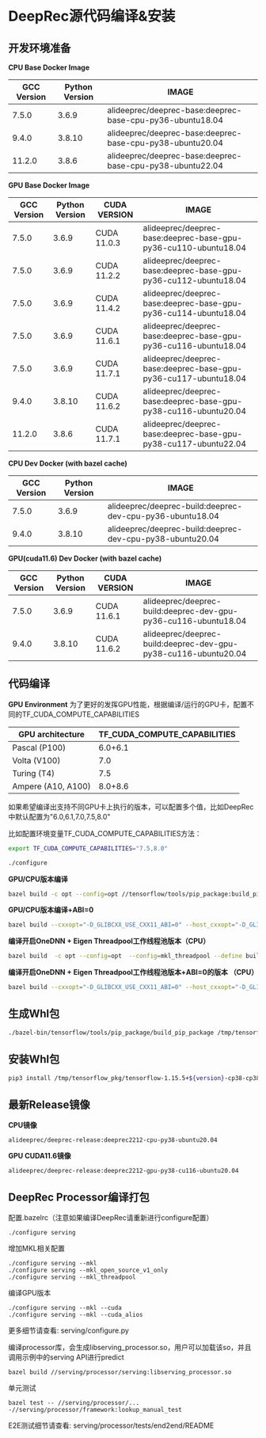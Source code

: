 # DeepRec源代码编译&安装

## 开发环境准备

**CPU Base Docker Image**

| GCC Version | Python Version |                           IMAGE                           |
| ----------- | -------------- | --------------------------------------------------------- |
|   7.5.0     |    3.6.9       | alideeprec/deeprec-base:deeprec-base-cpu-py36-ubuntu18.04 |
|   9.4.0     |    3.8.10      | alideeprec/deeprec-base:deeprec-base-cpu-py38-ubuntu20.04 |
|   11.2.0    |    3.8.6       | alideeprec/deeprec-base:deeprec-base-cpu-py38-ubuntu22.04 |


**GPU Base Docker Image**

| GCC Version | Python Version | CUDA VERSION |                           IMAGE                                 |
| ----------- | -------------- | ------------ | --------------------------------------------------------------- |
|    7.5.0    |    3.6.9       | CUDA 11.0.3  | alideeprec/deeprec-base:deeprec-base-gpu-py36-cu110-ubuntu18.04 |
|    7.5.0    |    3.6.9       | CUDA 11.2.2  | alideeprec/deeprec-base:deeprec-base-gpu-py36-cu112-ubuntu18.04 |
|    7.5.0    |    3.6.9       | CUDA 11.4.2  | alideeprec/deeprec-base:deeprec-base-gpu-py36-cu114-ubuntu18.04 |
|    7.5.0    |    3.6.9       | CUDA 11.6.1  | alideeprec/deeprec-base:deeprec-base-gpu-py36-cu116-ubuntu18.04 |
|    7.5.0    |    3.6.9       | CUDA 11.7.1  | alideeprec/deeprec-base:deeprec-base-gpu-py36-cu117-ubuntu18.04 |
|    9.4.0    |    3.8.10      | CUDA 11.6.2  | alideeprec/deeprec-base:deeprec-base-gpu-py38-cu116-ubuntu20.04 |
|    11.2.0   |    3.8.6       | CUDA 11.7.1  | alideeprec/deeprec-base:deeprec-base-gpu-py38-cu117-ubuntu22.04 |

**CPU Dev Docker (with bazel cache)**

| GCC Version | Python Version |                           IMAGE                           |
| ----------- | -------------- | --------------------------------------------------------- |
|   7.5.0     |    3.6.9       | alideeprec/deeprec-build:deeprec-dev-cpu-py36-ubuntu18.04 |
|   9.4.0     |    3.8.10      | alideeprec/deeprec-build:deeprec-dev-cpu-py38-ubuntu20.04 |


**GPU(cuda11.6) Dev Docker (with bazel cache)**

| GCC Version | Python Version | CUDA VERSION |                           IMAGE                                 |
| ----------- | -------------- | ------------ | --------------------------------------------------------------- |
|    7.5.0    |    3.6.9       | CUDA 11.6.1  | alideeprec/deeprec-build:deeprec-dev-gpu-py36-cu116-ubuntu18.04 |
|    9.4.0    |    3.8.10      | CUDA 11.6.2  | alideeprec/deeprec-build:deeprec-dev-gpu-py38-cu116-ubuntu20.04 |


## 代码编译

**GPU Environment**
为了更好的发挥GPU性能，根据编译/运行的GPU卡，配置不同的TF_CUDA_COMPUTE_CAPABILITIES

| GPU architecture    | TF_CUDA_COMPUTE_CAPABILITIES |
| ------------------- | ---------------------------- |
| Pascal (P100)       | 6.0+6.1                      |
| Volta (V100)        | 7.0                          |
| Turing (T4)         | 7.5                          |
| Ampere (A10, A100)  | 8.0+8.6                      |

如果希望编译出支持不同GPU卡上执行的版本，可以配置多个值，比如DeepRec中默认配置为"6.0,6.1,7.0,7.5,8.0"

比如配置环境变量TF_CUDA_COMPUTE_CAPABILITIES方法：

```bash
export TF_CUDA_COMPUTE_CAPABILITIES="7.5,8.0"
```

```bash
./configure
```

**GPU/CPU版本编译**

```bash
bazel build -c opt --config=opt //tensorflow/tools/pip_package:build_pip_package
```

**GPU/CPU版本编译+ABI=0**

```bash
bazel build --cxxopt="-D_GLIBCXX_USE_CXX11_ABI=0" --host_cxxopt="-D_GLIBCXX_USE_CXX11_ABI=0" -c opt --config=opt //tensorflow/tools/pip_package:build_pip_package
```

**编译开启OneDNN + Eigen Threadpool工作线程池版本（CPU）**

```bash
bazel build  -c opt --config=opt  --config=mkl_threadpool --define build_with_mkl_dnn_v1_only=true //tensorflow/tools/pip_package:build_pip_package
```

**编译开启OneDNN + Eigen Threadpool工作线程池版本+ABI=0的版本 （CPU）**

```bash
bazel build --cxxopt="-D_GLIBCXX_USE_CXX11_ABI=0" --host_cxxopt="-D_GLIBCXX_USE_CXX11_ABI=0" -c opt --config=opt --config=mkl_threadpool --define build_with_mkl_dnn_v1_only=true //tensorflow/tools/pip_package:build_pip_package
```

## 生成Whl包

```bash
./bazel-bin/tensorflow/tools/pip_package/build_pip_package /tmp/tensorflow_pkg
```

## 安装Whl包

```bash
pip3 install /tmp/tensorflow_pkg/tensorflow-1.15.5+${version}-cp38-cp38m-linux_x86_64.whl
```

## 最新Release镜像

**CPU镜像**

```
alideeprec/deeprec-release:deeprec2212-cpu-py38-ubuntu20.04
```

**GPU CUDA11.6镜像**

```
alideeprec/deeprec-release:deeprec2212-gpu-py38-cu116-ubuntu20.04
```

## DeepRec Processor编译打包

配置.bazelrc（注意如果编译DeepRec请重新进行configure配置）
```
./configure serving
```
增加MKL相关配置
```
./configure serving --mkl
./configure serving --mkl_open_source_v1_only
./configure serving --mkl_threadpool
```

编译GPU版本
```
./configure serving --mkl --cuda
./configure serving --mkl --cuda_alios
```

更多细节请查看: serving/configure.py

编译processor库，会生成libserving_processor.so，用户可以加载该so，并且调用示例中的serving API进行predict
```
bazel build //serving/processor/serving:libserving_processor.so
```
单元测试
```
bazel test -- //serving/processor/... -//serving/processor/framework:lookup_manual_test
```
E2E测试细节请查看: serving/processor/tests/end2end/README
